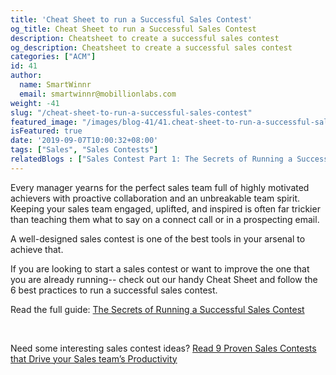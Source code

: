 ```yaml
---
title: 'Cheat Sheet to run a Successful Sales Contest'
og_title: Cheat Sheet to run a Successful Sales Contest
description: Cheatsheet to create a successful sales contest
og_description: Cheatsheet to create a successful sales contest
categories: ["ACM"]
id: 41
author:
  name: SmartWinnr
  email: smartwinnr@mobillionlabs.com
weight: -41
slug: "/cheat-sheet-to-run-a-successful-sales-contest"
featured_image: "/images/blog-41/41.cheat-sheet-to-run-a-successful-sales-contest.jpg"
isFeatured: true
date: '2019-09-07T10:00:32+08:00'
tags: ["Sales", "Sales Contests"]
relatedBlogs : ["Sales Contest Part 1: The Secrets of Running a Successful Sales Contest", "Sales Contest Part 2: How to design Sales Contest for a New Product Launch", "Sales Contest Part 3: 9 Proven Sales Contests that Drive Productivity"]
---
```


Every manager yearns for the perfect sales team full of highly motivated achievers with proactive collaboration and an unbreakable team spirit. Keeping your sales team engaged, uplifted, and inspired is often far trickier than teaching them what to say on a connect call or in a prospecting email.

A well-designed sales contest is one of the best tools in your arsenal to achieve that.

If you are looking to start a sales contest or want to improve the one that you are already running-- check out our handy Cheat Sheet and follow the 6 best practices to run a successful sales contest.

Read the full guide: [The Secrets of Running a Successful Sales Contest](https://www.smartwinnr.com/post/secrets-of-running-successful-sales-contest/)

<br>

<img alt="" src="/images/blog-41/Sales Competition Checklist.png" class="ml-padding-top0 ml-padding-bottom0">

Need some interesting sales contest ideas? [Read 9 Proven Sales Contests that Drive your Sales team’s Productivity](https://www.smartwinnr.com/post/9-proven-sales-contests-that-drive-productivity/)